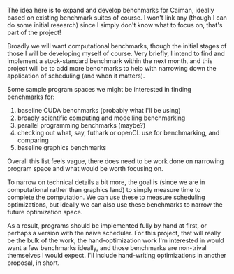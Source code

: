 The idea here is to expand and develop benchmarks for Caiman, ideally based on
existing benchmark suites of course.  I won't link any (though I can do some
initial research) since I simply don't know what to focus on, that's part of the
project!

Broadly we will want computational benchmarks, though the initial stages of
those I will be developing myself of course.  Very briefly, I intend to find and
implement a stock-standard benchmark within the next month, and this project
will be to add more benchmarks to help with narrowing down the application of
scheduling (and when it matters).

Some sample program spaces we might be interested in finding benchmarks for:
1. baseline CUDA benchmarks (probably what I'll be using)
2. broadly scientific computing and modelling benchmarking
3. parallel programming benchmarks (maybe?)
4. checking out what, say, futhark or openCL use for benchmarking, and comparing
5. baseline graphics benchmarks

Overall this list feels vague, there does need to be work done on narrowing
program space and what would be worth focusing on.

To narrow on technical details a bit more, the goal is (since we are in
computational rather than graphics land) to simply measure time to complete the
computation.  We can use these to measure scheduling optimizations, but ideally
we can also use these benchmarks to narrow the future optimization space.

As a result, programs should be implemented fully by hand at first, or perhaps a
version with the naive scheduler.  For this project, that will really be the
bulk of the work, the hand-optimization work I'm interested in would want a few
benchmarks ideally, and those benchmarks are non-trival themselves I would
expect.  I'll include hand-writing optimizations in another proposal, in short.